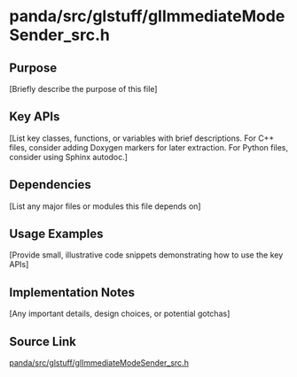 # panda/src/glstuff/glImmediateModeSender_src.h

## Purpose
[Briefly describe the purpose of this file]

## Key APIs
[List key classes, functions, or variables with brief descriptions.
For C++ files, consider adding Doxygen markers for later extraction.
For Python files, consider using Sphinx autodoc.]

## Dependencies
[List any major files or modules this file depends on]

## Usage Examples
[Provide small, illustrative code snippets demonstrating how to use the key APIs]

## Implementation Notes
[Any important details, design choices, or potential gotchas]

## Source Link
[panda/src/glstuff/glImmediateModeSender_src.h](link_to_source_repository/panda/src/glstuff/glImmediateModeSender_src.h)
